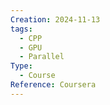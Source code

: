 ```yaml
---
Creation: 2024-11-13
tags:
  - CPP
  - GPU
  - Parallel
Type:
  - Course
Reference: Coursera
---
```

